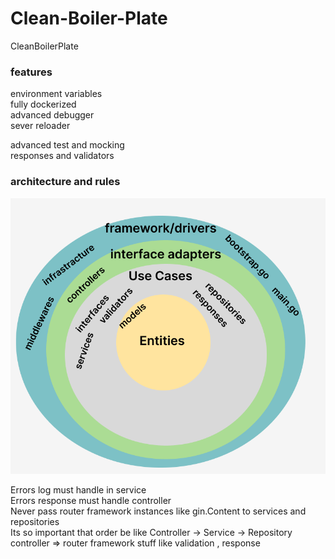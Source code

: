 # Clean-Boiler-Plate
CleanBoilerPlate


### features
environment variables <br>
fully dockerized <br>
advanced debugger<br>
sever reloader <br>

advanced test and mocking<br>
responses and validators<br>


### architecture and  rules
![clean architecture](https://github.com/mahdimehrabi/clean-boilerplate/blob/main/architecture.png?raw=true)

Errors log must handle in service<br>
Errors response must handle controller<br>
Never pass router framework instances like gin.Content to services and repositories<br>
Its so important that order be like Controller -> Service -> Repository<br>
controller => router framework stuff like validation , response<br>
